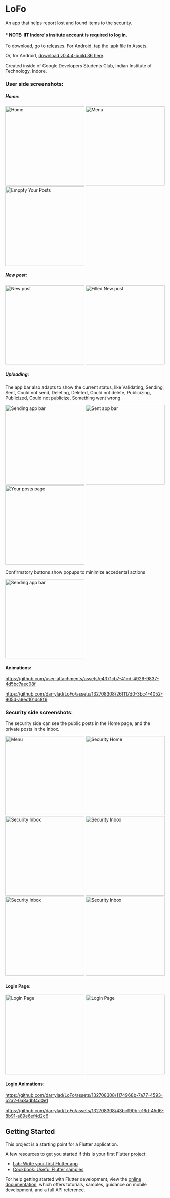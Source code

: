 # LoFo

An app that helps report lost and found items to the security.

#### * NOTE: IIT Indore's insitute account is required to log in.

To download, go to [releases](https://github.com/darrylad/LoFo/releases). For Android, tap the .apk file in Assets.

Or, for Android, [download v0.4.4-build.36 here](https://github.com/darrylad/LoFo/releases/download/v0.4.4-build.36/app-arm64-v8a-release.apk).

Created inside of Google Developers Students Club, Indian Institute of Technology, Indore.

### User side screenshots:

##### Home:

<img width="250" alt="Home" src="https://github.com/darrylad/LoFo/assets/132708308/53238ada-27bb-422b-bc52-5871d5e53c7e"> <img width="250" alt="Menu" src="https://github.com/darrylad/LoFo/assets/132708308/8a6d2ed1-5855-4787-9395-f085b702d9f0"> <img width="250" alt="Emppty Your Posts" src="https://github.com/darrylad/LoFo/assets/132708308/34a6d27e-8023-4eed-b216-2a1c1f568b2a"> 

##### New post:

<img width="250" alt="New post" src="https://github.com/darrylad/LoFo/assets/132708308/0a3405f2-fd1e-4d73-a332-b71bbb8d0e05"> <img width="250" alt="Filled New post" src="https://github.com/darrylad/LoFo/assets/132708308/25cbb729-756f-4b39-93ef-f3c8990f2b54"> 

##### Uploading:

The app bar also adapts to show the current status, like Validating, Sending, Sent, Could not send, Deleting, Deleted, Could not delete, Publicizing, Publicized, Could not publicize, Something went wrong.

<img width="250" alt="Sending app bar" src="https://github.com/darrylad/LoFo/assets/132708308/dec6774a-5752-4c30-b30f-36e1b5fa80fe"> <img width="250" alt="Sent app bar" src="https://github.com/darrylad/LoFo/assets/132708308/15a9741f-9566-4fb3-b10d-a1d94cf59769"> <img width="250" alt="Your posts page" src="https://github.com/darrylad/LoFo/assets/132708308/8b97a214-36d8-47de-a7f5-c73046e9fef0"> 

Confirmatory buttons show popups to minimize accedental actions

<img width="250" alt="Sending app bar" src="https://github.com/darrylad/LoFo/assets/132708308/36d96a95-9247-469f-82fc-9b0fbe3c5a6b">

#### Animations:

https://github.com/user-attachments/assets/e4371cb7-41cd-4926-9837-4d5bc7aec08f

https://github.com/darrylad/LoFo/assets/132708308/26f117d0-3bc4-4052-905d-a9ec101dc8f6

### Security side screenshots:

The security side can see the public posts in the Home page, and the private posts in the Inbox.

<img width="250" alt="Menu" src="https://github.com/darrylad/LoFo/assets/132708308/3560dd58-e60a-48fa-96c2-54034a73c648"> <img width="250" alt="Security Home" src="https://github.com/darrylad/LoFo/assets/132708308/e9e27bbe-3def-469a-80c5-f939f2bd46eb"> <img width="250" alt="Security Inbox" src="https://github.com/darrylad/LoFo/assets/132708308/13bc4deb-abde-457b-a9a1-e472b42ae75f">
<img width="250" alt="Security Inbox" src="https://github.com/darrylad/LoFo/assets/132708308/53f56dbf-cb0f-429a-b875-254059a995cd"> <img width="250" alt="Security Inbox" src="https://github.com/darrylad/LoFo/assets/132708308/b9a19107-4ec6-4c11-bab5-673fab204538"> <img width="250" alt="Security Inbox" src="https://github.com/darrylad/LoFo/assets/132708308/b972a927-56fa-4d7d-88b5-94295e8324e3"> 

#### Login Page: 

<img width="250" alt="Login Page" src="https://github.com/darrylad/LoFo/assets/132708308/131a5ee8-eb83-484e-bca5-2b4b4e4213c4"> <img width="250" alt="Login Page" src="https://github.com/darrylad/LoFo/assets/132708308/3a161baa-2006-4e29-9414-170593f4a938">

#### Login Animations:

https://github.com/darrylad/LoFo/assets/132708308/1174968b-7a77-4593-b2a2-0a8adbf4d0e1

https://github.com/darrylad/LoFo/assets/132708308/43bcf90b-c16d-45d6-8b91-a89e6ef4d2c6

## Getting Started

This project is a starting point for a Flutter application.

A few resources to get you started if this is your first Flutter project:

- [Lab: Write your first Flutter app](https://docs.flutter.dev/get-started/codelab)
- [Cookbook: Useful Flutter samples](https://docs.flutter.dev/cookbook)

For help getting started with Flutter development, view the
[online documentation](https://docs.flutter.dev/), which offers tutorials,
samples, guidance on mobile development, and a full API reference.
